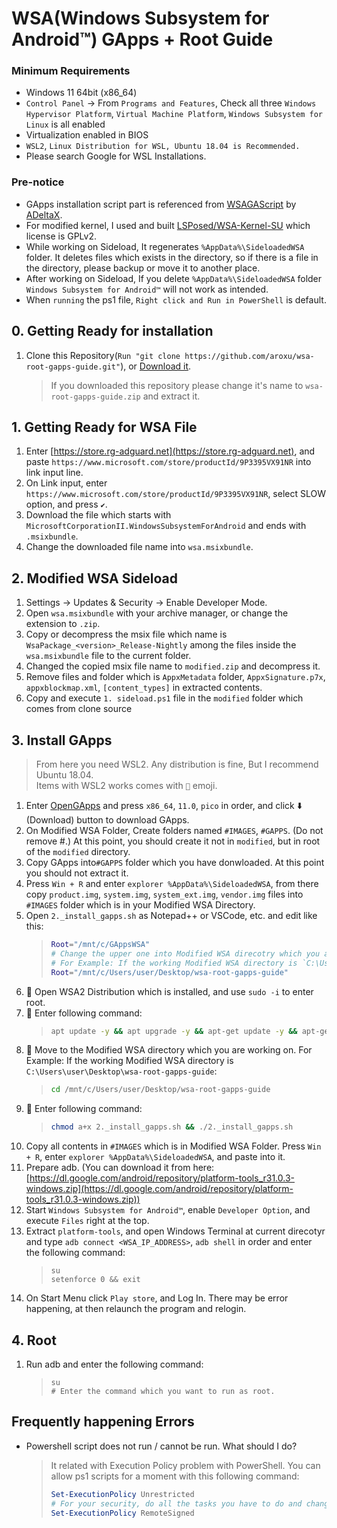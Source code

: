 # WSA(Windows Subsystem for Android™️) GApps + Root Guide

### Minimum Requirements

- Windows 11 64bit (x86_64)<br>
- `Control Panel` -> From `Programs and Features`, Check all three `Windows Hypervisor Platform`, `Virtual Machine Platform`, `Windows Subsystem for Linux` is all enabled<br>
- Virtualization enabled in BIOS<br>
- `WSL2`, `Linux Distribution for WSL, Ubuntu 18.04 is Recommended.`
- Please search Google for WSL Installations.

### Pre-notice

- GApps installation script part is referenced from [WSAGAScript](https://github.com/ADeltaX/WSAGAScript) by [ADeltaX](https://github.com/ADeltaX).
- For modified kernel, I used and built [LSPosed/WSA-Kernel-SU](https://github.com/LSPosed/WSA-Kernel-SU/tree/kernel) which license is GPLv2.
- While working on Sideload, It regenerates `%AppData%\SideloadedWSA` folder. It deletes files which exists in the directory, so if there is a file in the directory, please backup or move it to another place.
- After working on Sideload, If you delete `%AppData%\SideloadedWSA` folder `Windows Subsystem for Android™️` will not work as intended.
- When `running` the ps1 file, `Right click and Run in PowerShell` is default.

## 0. Getting Ready for installation

1. Clone this Repository(`Run "git clone https://github.com/aroxu/wsa-root-gapps-guide.git"`), or [Download it](https://github.com/aroxu/wsa-root-gapps-guide/archive/refs/heads/main.zip).
   > If you downloaded this repository please change it's name to `wsa-root-gapps-guide.zip` and extract it.

## 1. Getting Ready for WSA File

1. Enter [https://store.rg-adguard.net](https://store.rg-adguard.net), and paste `https://www.microsoft.com/store/productId/9P3395VX91NR` into link input line.<br>
2. On Link input, enter `https://www.microsoft.com/store/productId/9P3395VX91NR`, select SLOW option, and press `✔`.<br>
3. Download the file which starts with `MicrosoftCorporationII.WindowsSubsystemForAndroid` and ends with `.msixbundle`.<br>
4. Change the downloaded file name into `wsa.msixbundle`.<br>

## 2. Modified WSA Sideload

1.  Settings → Updates & Security → Enable Developer Mode.<br>
2.  Open `wsa.msixbundle` with your archive manager, or change the extension to `.zip`.<br>
3.  Copy or decompress the msix file which name is `WsaPackage_<version>_Release-Nightly` among the files inside the `wsa.msixbundle` file to the current folder.<br>
4.  Changed the copied msix file name to `modified.zip` and decompress it.<br>
5.  Remove files and folder which is `AppxMetadata` folder, `AppxSignature.p7x`, `appxblockmap.xml`, `[content_types]` in extracted contents.<br>
6.  Copy and execute `1. sideload.ps1` file in the `modified` folder which comes from clone source<br>

## 3. Install GApps

> From here you need WSL2. Any distribution is fine, But I recommend Ubuntu 18.04.<br>
> Items with WSL2 works comes with `🐧` emoji.<br>

1. Enter [OpenGApps](https://opengapps.org/) and press `x86_64`, `11.0`, `pico` in order, and click ⬇️ (Download) button to download GApps.<br>
2. On Modified WSA Folder, Create folders named `#IMAGES`, `#GAPPS`. (Do not remove #.) At this point, you should create it not in `modified`, but in root of the `modified` directory.
3. Copy GApps into`#GAPPS` folder which you have donwloaded. At this point you should not extract it.
4. Press `Win + R` and enter `explorer %AppData%\SideloadedWSA`, from there copy `product.img`, `system.img`, `system_ext.img`, `vendor.img` files into `#IMAGES` folder which is in your Modified WSA Directory.
5. Open `2._install_gapps.sh` as Notepad++ or VSCode, etc. and edit like this:
   > ```bash
   > Root="/mnt/c/GAppsWSA"
   > # Change the upper one into Modified WSA direcotry which you are working on.
   > # For Example: If the working Modified WSA directory is `C:\Users\user\Desktop\wsa-root-gapps-guide`:
   > Root="/mnt/c/Users/user/Desktop/wsa-root-gapps-guide"
   > ```
6. 🐧 Open WSA2 Distribution which is installed, and use `sudo -i` to enter root.<br>
7. 🐧 Enter following command:
   > ```bash
   > apt update -y && apt upgrade -y && apt-get update -y && apt-get upgrade -y && apt-get install -y unzip lzip wget
   > ```
8. 🐧 Move to the Modified WSA directory which you are working on. For Example: If the working Modified WSA directory is `C:\Users\user\Desktop\wsa-root-gapps-guide`:
   > ```bash
   > cd /mnt/c/Users/user/Desktop/wsa-root-gapps-guide
   > ```
9. 🐧 Enter following command:
   > ```bash
   > chmod a+x 2._install_gapps.sh && ./2._install_gapps.sh
   > ```
10. Copy all contents in `#IMAGES` which is in Modified WSA Folder. Press `Win + R`, enter `explorer %AppData%\SideloadedWSA`, and paste into it.
11. Prepare adb. (You can download it from here: [https://dl.google.com/android/repository/platform-tools_r31.0.3-windows.zip](https://dl.google.com/android/repository/platform-tools_r31.0.3-windows.zip))
12. Start `Windows Subsystem for Android™️`, enable `Developer Option`, and execute `Files` right at the top.
13. Extract `platform-tools`, and open Windows Terminal at current direcotyr and type `adb connect <WSA_IP_ADDRESS>`, `adb shell` in order and enter the following command:
    > ```shell
    > su
    > setenforce 0 && exit
    > ```
14. On Start Menu click `Play store`, and Log In. There may be error happening, at then relaunch the program and relogin.<br>

## 4. Root

1. Run adb and enter the following command:
   > ```shell
   > su
   > # Enter the command which you want to run as root.
   > ```

## Frequently happening Errors

- Powershell script does not run / cannot be run. What should I do?
  > It related with Execution Policy problem with PowerShell. You can allow ps1 scripts for a moment with this following command:
  >
  > ```ps1
  > Set-ExecutionPolicy Unrestricted
  > # For your security, do all the tasks you have to do and change it back when it's done.
  > Set-ExecutionPolicy RemoteSigned
  > ```

